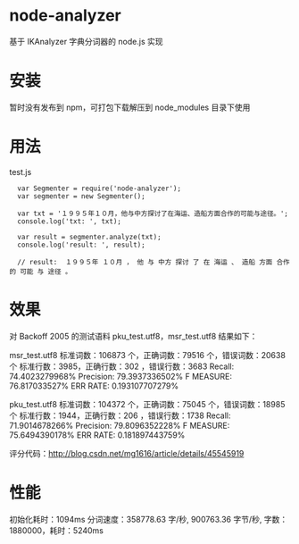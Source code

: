 # node-analyzer
基于 IKAnalyzer 字典分词器的 node.js 实现

# 安装
暂时没有发布到 npm，可打包下载解压到 node_modules 目录下使用

# 用法
test.js

      var Segmenter = require('node-analyzer');
      var segmenter = new Segmenter();
      
      var txt = '１９９５年１０月，他与中方探讨了在海运、造船方面合作的可能与途径。';
      console.log('txt: ', txt);
      
      var result = segmenter.analyze(txt);
      console.log('result: ', result);
      
      // result:  １９９５年 １０月 ， 他 与 中方 探讨 了 在 海运 、 造船 方面 合作 的 可能 与 途径 。

# 效果
对 Backoff 2005 的测试语料 pku_test.utf8，msr_test.utf8 结果如下：

msr_test.utf8
  标准词数：106873 个，正确词数：79516 个，错误词数：20638 个
  标准行数：3985，正确行数：302 ，错误行数：3683
  Recall: 74.4023279968%
  Precision: 79.3937336502%
  F MEASURE: 76.817033527%
  ERR RATE: 0.193107707279%
  
pku_test.utf8
  标准词数：104372 个，正确词数：75045 个，错误词数：18985 个
  标准行数：1944，正确行数：206 ，错误行数：1738
  Recall: 71.9014678266%
  Precision: 79.8096352228%
  F MEASURE: 75.6494390178%
  ERR RATE: 0.181897443759%
  
评分代码：http://blog.csdn.net/mg1616/article/details/45545919

# 性能

  初始化耗时：1094ms
  分词速度：358778.63 字/秒, 900763.36 字节/秒, 字数：1880000，耗时：5240ms
